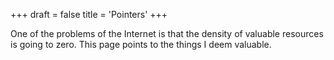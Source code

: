 +++
draft = false
title = 'Pointers'
+++

One of the problems of the Internet is that the density of valuable resources is going to zero.
This page points to the things I deem valuable.
